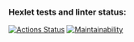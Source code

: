### Hexlet tests and linter status:
[![Actions Status](https://github.com/iwanromanoff/java-project-61/workflows/hexlet-check/badge.svg)](https://github.com/iwanromanoff/java-project-61/actions)
[![Maintainability](https://api.codeclimate.com/v1/badges/fadc01db0d9321f6b9ad/maintainability)](https://codeclimate.com/github/iwanromanoff/java-project-61/maintainability)